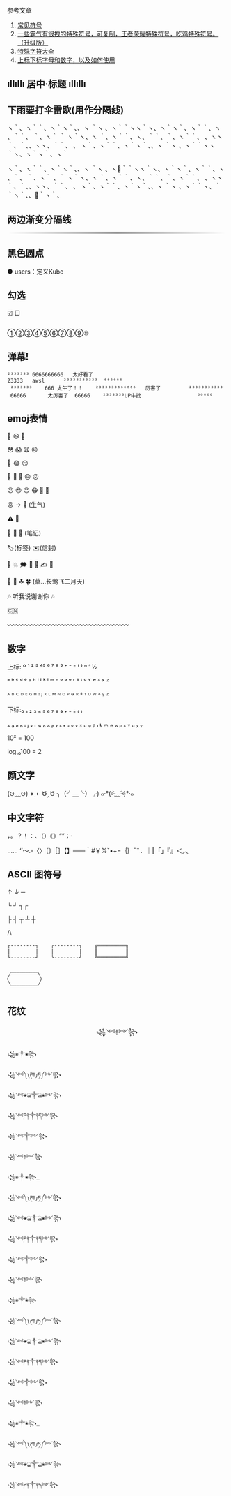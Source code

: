 参考文章

1. [常见符号](https://zhuanlan.zhihu.com/p/112304681)
2. [一些霸气有很拽的特殊符号，可复制，王者荣耀特殊符号，吃鸡特殊符号。（升级版）](https://zhuanlan.zhihu.com/p/350617294)
3. [特殊字符大全](https://mp.weixin.qq.com/s?__biz=MjM5MTUwNjA2Mw==&mid=2650322799&idx=5&sn=f70090da6b1506f0d5b876e2f6bead11)
4. [上标下标字母和数字，以及如何使用](https://cloud.tencent.com/developer/article/2264526)

## ıllıllı 居中·标题 ıllıllı

## 下雨要打伞雷欧(用作分隔线)

ヽ｀、ヽ｀｀、ヽ｀ヽ｀、、ヽ ｀ヽ 、ヽ｀｀ヽヽ｀ヽ、ヽ｀ヽ｀、ヽ｀｀、ヽ 、｀｀、 ｀、ヽ｀  ｀ ヽ｀ヽ、ヽ ｀、ヽ｀｀、ヽ、｀｀、｀、ヽ｀｀、 、ヽヽ｀、｀、、ヽヽ、｀｀、 、 ヽ｀、ヽ｀｀、ヽ｀ヽ｀、、ヽ ｀ヽ 、ヽ｀｀ヽヽ｀ヽ、ヽ｀ヽ｀、ヽ｀

ヽ｀、ヽ｀｀、ヽ｀ヽ｀、、ヽ ｀ヽ 、ヽ🌙｀｀ヽヽ｀ヽ、ヽ｀ヽ｀、ヽ｀｀、ヽ 、｀、 ｀、ヽ｀ 、｀ ヽ｀ヽ、ヽ ｀、ヽ｀｀、ヽ、｀｀、｀、ヽ｀｀、 、ヽヽ｀、｀、、ヽヽ、｀｀、 、 ヽ｀、ヽ｀｀、ヽ｀ヽ｀、、ヽ ｀ヽ 、ヽ｀｀ヽ、｀｀ヽ｀、、🚶｀ヽ｀、

## 两边渐变分隔线

<hr class="general-md-css" style="border: 0; height: 1px; background-image: -webkit-linear-gradient(left, #FFF, #000, #FFF)" />

## 黑色圆点

● users：定义Kube

## 勾选

☑ □

## 

①②③④⑤⑥⑦⑧⑨⑩

## 弹幕!

```
²³³³³³³ 6666666666   太好看了
23333   awsl      ²³³³³³³³³³³  ⁶⁶⁶⁶⁶⁶
 ²³³³³³³    666 太牛了！！    ²³³³³³³⁶⁶⁶⁶⁶⁶   厉害了         ²³³³³³³³³³³
 66666       太厉害了  66666    ²³³³³³³UP牛批                  ⁶⁶⁶⁶⁶
```

## emoj表情

🙂 😆 🥺

😳 😱 😫 😣

🤣 😂 😏

🤔 🧐 🤨 😑 😖 

😕 😒 😔 😷 🥱 🚬

😡 -> 🤬 (生气)

⚠ 🚫

📜 📃 📑 (笔记)

🏷(标签) ✉(信封)

💯 💥 🗯 💬 💭 ✍ 👣

🌱 🌿 ☘ 🍀 (草...长莺飞二月天)

🎶 听我说谢谢你 🎶

🇨🇳

〰〰〰〰〰〰〰〰〰〰〰〰〰〰〰〰〰〰〰〰

## 数字

上标: º ¹ ² ³ ⁴⁵ ⁶ ⁷ ⁸ ⁹ ⁺ ⁻ ⁼ ⁽ ⁾ ⁿ ′ ½

ᵃ ᵇ ᶜ ᵈ ᵉ ᵍ ʰ ⁱ ʲ ᵏ ˡ ᵐ ⁿ ᵒ ᵖ ᵒ ʳ ˢ ᵗ ᵘ ᵛ ʷ ˣ ʸ ᙆ 

ᴬ ᴮ ᒼ ᴰ ᴱ ᴳ ᴴ ᴵ ᴶ ᴷ ᴸ ᴹ ᴺ ᴼ ᴾ ᴼ̴ ᴿ ˢ ᵀ ᵁ ᵂ ˣ ᵞ ᙆ

下标:₀ ₁ ₂ ₃ ₄ ₅ ₆ ₇ ₈ ₉ ₊ ₋ ₌ ₍ ₎

ₐ ₔ ₑ ₕ ᵢ ⱼ ₖ ₗ ₘ ₙ ₒ ₚ ᵣ ₛ ₜ ᵤ ᵥ ₓ ᙮ ᵤ ᵩ ᵦ ₗ ˪ ៳ ៷ ₒ ᵨ ₛ ៴ ᵤ ᵪ ᵧ

10² = 100

log₁₀100 = 2

## 颜文字

(⊙﹏⊙)    ◑ˍ◐    Ծ‸Ծ    ╮（╯＿╰）╭)    ๐·°(৹˃̵﹏˂̵৹)°·๐

## 中文字符

，。？！：、（）《》“”；·

……
‘’～.-〈〉〔〕［］【】——｀#￥%ˇ•+=｛｝ˉ¨．｜‖「」『』＜︿

## ASCII 图符号

↑ ↓ ─

└ ┘ ┐┌ 

├ ┤ ┬ ┴ ┼

/\


```
┌--------┐    ╭--------╮    ╔═════════╗
|        |    |        |    ║         ║
└--------┘    ╰--------╯    ╚═════════╝
```

```
 _________
╱         ╲
╲         ╱
 ‾‾‾‾‾‾‾‾‾
```


## 花纹

<center>
    ꧁༺࿈༻꧂
</center>

    ꧁❀༒❀꧂

    ꧁༺༽༾ཊ࿈ཏ༿༼༻꧂

    ꧁༺❀ൢ༒ൢ❀༻꧂

    ꧁༺ཌ༈༒༈ད༻꧂
    
    ꧁༺༒༻꧂

    ꧁༺࿈༻꧂

    ꧁❀༒❀꧂_

    ꧁༺༽༾ཊ࿈ཏ༿༼༻꧂

    ꧁༺❀ൢ༒ൢ❀༻꧂

    ꧁༺ཌ༈༒༈ད༻꧂
    
    ꧁༺༒༻꧂

    ꧁༺࿈༻꧂

    ꧁❀༒❀꧂

    ꧁༺༽༾ཊ࿈ཏ༿༼༻꧂

    ꧁༺❀ൢ༒ൢ❀༻꧂

    ꧁༺ཌ༈༒༈ད༻꧂

    ꧁༺༒༻꧂

    ꧁༺࿈༻꧂

    ꧁❀༒❀꧂_

    ꧁༺༽༾ཊ࿈ཏ༿༼༻꧂

    ꧁༺❀ൢ༒ൢ❀༻꧂

    ꧁༺ཌ༈༒༈ད༻꧂

